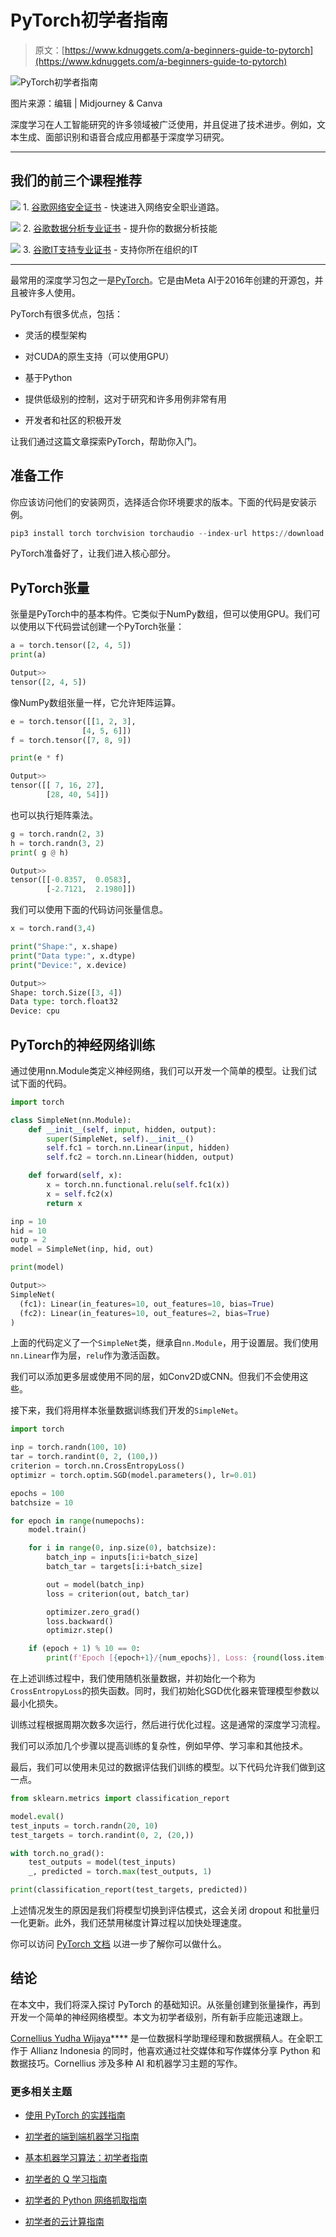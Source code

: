 # PyTorch初学者指南

> 原文：[https://www.kdnuggets.com/a-beginners-guide-to-pytorch](https://www.kdnuggets.com/a-beginners-guide-to-pytorch)

![PyTorch初学者指南](../Images/de78123b8b7e42a4ca8e1e0143a58f88.png)

图片来源：编辑 | Midjourney & Canva

深度学习在人工智能研究的许多领域被广泛使用，并且促进了技术进步。例如，文本生成、面部识别和语音合成应用都基于深度学习研究。

* * *

## 我们的前三个课程推荐

![](../Images/0244c01ba9267c002ef39d4907e0b8fb.png) 1\. [谷歌网络安全证书](https://www.kdnuggets.com/google-cybersecurity) - 快速进入网络安全职业道路。

![](../Images/e225c49c3c91745821c8c0368bf04711.png) 2\. [谷歌数据分析专业证书](https://www.kdnuggets.com/google-data-analytics) - 提升你的数据分析技能

![](../Images/0244c01ba9267c002ef39d4907e0b8fb.png) 3\. [谷歌IT支持专业证书](https://www.kdnuggets.com/google-itsupport) - 支持你所在组织的IT

* * *

最常用的深度学习包之一是[PyTorch](https://pytorch.org/)。它是由Meta AI于2016年创建的开源包，并且被许多人使用。

PyTorch有很多优点，包括：

+   灵活的模型架构

+   对CUDA的原生支持（可以使用GPU）

+   基于Python

+   提供低级别的控制，这对于研究和许多用例非常有用

+   开发者和社区的积极开发

让我们通过这篇文章探索PyTorch，帮助你入门。

## 准备工作

你应该访问他们的安装网页，选择适合你环境要求的版本。下面的代码是安装示例。

```py
pip3 install torch torchvision torchaudio --index-url https://download.pytorch.org/whl/cpu
```

PyTorch准备好了，让我们进入核心部分。

## PyTorch张量

张量是PyTorch中的基本构件。它类似于NumPy数组，但可以使用GPU。我们可以使用以下代码尝试创建一个PyTorch张量：

```py
a = torch.tensor([2, 4, 5])
print(a)
```

```py
Output>> 
tensor([2, 4, 5])
```

像NumPy数组张量一样，它允许矩阵运算。

```py
e = torch.tensor([[1, 2, 3],
                [4, 5, 6]])
f = torch.tensor([7, 8, 9])

print(e * f)
```

```py
Output>>
tensor([[ 7, 16, 27],
        [28, 40, 54]])
```

也可以执行矩阵乘法。

```py
g = torch.randn(2, 3)
h = torch.randn(3, 2)
print( g @ h)
```

```py
Output>> 
tensor([[-0.8357,  0.0583],
        [-2.7121,  2.1980]])
```

我们可以使用下面的代码访问张量信息。

```py
x = torch.rand(3,4)

print("Shape:", x.shape)
print("Data type:", x.dtype)
print("Device:", x.device)
```

```py
Output>>
Shape: torch.Size([3, 4])
Data type: torch.float32
Device: cpu
```

## PyTorch的神经网络训练

通过使用nn.Module类定义神经网络，我们可以开发一个简单的模型。让我们试试下面的代码。

```py
import torch

class SimpleNet(nn.Module):
    def __init__(self, input, hidden, output):
        super(SimpleNet, self).__init__()
        self.fc1 = torch.nn.Linear(input, hidden)
        self.fc2 = torch.nn.Linear(hidden, output)

    def forward(self, x):
        x = torch.nn.functional.relu(self.fc1(x))
        x = self.fc2(x)
        return x

inp = 10
hid = 10
outp = 2
model = SimpleNet(inp, hid, out)

print(model)
```

```py
Output>>
SimpleNet(
  (fc1): Linear(in_features=10, out_features=10, bias=True)
  (fc2): Linear(in_features=10, out_features=2, bias=True)
)
```

上面的代码定义了一个`SimpleNet`类，继承自`nn.Module`，用于设置层。我们使用`nn.Linear`作为层，`relu`作为激活函数。

我们可以添加更多层或使用不同的层，如Conv2D或CNN。但我们不会使用这些。

接下来，我们将用样本张量数据训练我们开发的`SimpleNet`。

```py
import torch

inp = torch.randn(100, 10) 
tar = torch.randint(0, 2, (100,)) 
criterion = torch.nn.CrossEntropyLoss()
optimizr = torch.optim.SGD(model.parameters(), lr=0.01)

epochs = 100
batchsize = 10

for epoch in range(numepochs):
    model.train()

    for i in range(0, inp.size(0), batchsize):
        batch_inp = inputs[i:i+batch_size]
        batch_tar = targets[i:i+batch_size]

        out = model(batch_inp)
        loss = criterion(out, batch_tar)

        optimizer.zero_grad()
        loss.backward()
        optimizr.step()

    if (epoch + 1) % 10 == 0:
        print(f'Epoch [{epoch+1}/{num_epochs}], Loss: {round(loss.item(),4})')
```

在上述训练过程中，我们使用随机张量数据，并初始化一个称为`CrossEntropyLoss`的损失函数。同时，我们初始化SGD优化器来管理模型参数以最小化损失。

训练过程根据周期次数多次运行，然后进行优化过程。这是通常的深度学习流程。

我们可以添加几个步骤以提高训练的复杂性，例如早停、学习率和其他技术。

最后，我们可以使用未见过的数据评估我们训练的模型。以下代码允许我们做到这一点。

```py
from sklearn.metrics import classification_report

model.eval()
test_inputs = torch.randn(20, 10)
test_targets = torch.randint(0, 2, (20,))

with torch.no_grad():
    test_outputs = model(test_inputs)
    _, predicted = torch.max(test_outputs, 1)

print(classification_report(test_targets, predicted))
```

上述情况发生的原因是我们将模型切换到评估模式，这会关闭 dropout 和批量归一化更新。此外，我们还禁用梯度计算过程以加快处理速度。

你可以访问 [PyTorch 文档](https://pytorch.org/docs/stable/index.html) 以进一步了解你可以做什么。

## 结论

在本文中，我们将深入探讨 PyTorch 的基础知识。从张量创建到张量操作，再到开发一个简单的神经网络模型。本文为初学者级别，所有新手应能迅速跟上。

**[](https://www.linkedin.com/in/cornellius-yudha-wijaya/)**[Cornellius Yudha Wijaya](https://www.linkedin.com/in/cornellius-yudha-wijaya/)**** 是一位数据科学助理经理和数据撰稿人。在全职工作于 Allianz Indonesia 的同时，他喜欢通过社交媒体和写作媒体分享 Python 和数据技巧。Cornellius 涉及多种 AI 和机器学习主题的写作。

### 更多相关主题

+   [使用 PyTorch 的实践指南](https://www.kdnuggets.com/2023/06/practical-guide-transfer-learning-pytorch.html)

+   [初学者的端到端机器学习指南](https://www.kdnuggets.com/2021/12/beginner-guide-end-end-machine-learning.html)

+   [基本机器学习算法：初学者指南](https://www.kdnuggets.com/2021/05/essential-machine-learning-algorithms-beginners.html)

+   [初学者的 Q 学习指南](https://www.kdnuggets.com/2022/06/beginner-guide-q-learning.html)

+   [初学者的 Python 网络抓取指南](https://www.kdnuggets.com/2022/10/beginner-guide-web-scraping-python.html)

+   [初学者的云计算指南](https://www.kdnuggets.com/2023/01/beginner-guide-cloud-computing.html)
